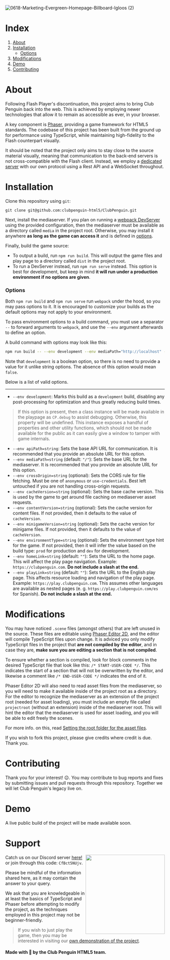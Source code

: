![0618-Marketing-Evergreen-Homepage-Billboard-Igloos (2)](https://github.com/clubpenguin-html5/ClubPenguin/assets/44991848/0b711f05-86ce-46fc-a987-59511f69e267)

# Index

1. [About](#about)
2. [Installation](#installation)
    - [Options](#options)
4. [Modifications](#modifications)
5. [Demo](#demo)
6. [Contributing](#contributing)

# About
Following Flash Player's discontinuation, this project aims to bring Club Penguin back into the web. This is achieved by employing newer technologies that allow it to remain as accessible as ever, in your browser.

A key component is [Phaser](https://github.com/photonstorm/phaser), providing a game framework for HTML5 standards. The codebase of this project has been built from the ground up for performance using TypeScript, while maintaining high-fidelity to the Flash counterpart visually.

It should be noted that the project only aims to stay close to the source material visually, meaning that communication to the back-end servers is not cross-compatible with the Flash client. Instead, we employ a [dedicated server](https://github.com/clubpenguin-html5/Island) with our own protocol using a Rest API and a WebSocket throughout.

# Installation
Clone this repository using `git`:
```
git clone git@github.com:clubpenguin-html5/ClubPenguin.git
```

Next, install the mediaserver. If you plan on running a [webpack DevServer](https://webpack.js.org/configuration/dev-server/) using the provided configuration, then the mediaserver must be available as a directory called `media` in the project root. Otherwise, you may install it anywhere **as long as the game can access it** and is defined in [options](#options).

Finally, build the game source:

- To output a build, run `npm run build`. This will output the game files and play page to a directory called `dist` in the project root.
- To run a DevServer instead, run `npm run serve` instead. This option is best for development, but keep in mind **it will run under a production environment if no options are given**.

### Options
Both `npm run build` and `npm run serve` run `webpack` under the hood, so you may pass options to it. It is encouraged to customize your builds as the default options may not apply to your environment.

To pass environment options to a build command, you must use a separator `--` to forward arguments to `webpack`, and use the `--env` argument afterwards to define an option.

A build command with options may look like this:
```sh
npm run build -- --env development --env mediaPath="http://localhost" --env homeLink="http://localhost" --env playLink="http://localhost"
```
Note that `development` is a boolean option, so there is no need to provide a value for it unlike string options. The absence of this option would mean `false`.

Below is a list of valid options.

---

- `--env development`: Marks this build as a `development` build, disabling any post-processing for optimization and thus greatly reducing build times.
> If this option is present, then a class instance will be made available in the playpage as `CP.debug` to assist debugging. Otherwise, this property will be undefined.
> This instance exposes a handful of properties and other utility functions, which should not be made available for the public as it can easily give a window to tamper with game internals.
- `--env apiPath=string`: Sets the base API URL for communication. It is recommended that you provide an absolute URL for this option.
- `--env mediaPath=string` (default: `"/"`): Sets the base URL for the mediaserver. It is recommended that you provide an absolute URL for this option.
- `--env crossOrigin=string` (optional): Sets the CORS rule for file fetching. Must be one of `anonymous` or `use-credentials`. Best left untouched if you are not handling cross-origin requests.
- `--env cacheVersion=string` (optional): Sets the base cache version. This is used by the game to get around file caching on mediaserver asset requests.
- `--env contentVersion=string` (optional): Sets the cache version for content files. If not provided, then it defaults to the value of `cacheVersion`.
- `--env minigameVersion=string` (optional): Sets the cache version for minigame files. If not provided, then it defaults to the value of `cacheVersion`.
- `--env environmentType=string` (optional): Sets the environment type hint for the game. If not provided, then it will infer the value based on the build type: `prod` for production and `dev` for development.
- `--env homeLink=string` (default: `""`): Sets the URL to the home page. This will affect the play page navigation. Example: `https://clubpenguin.com`. **Do not include a slash at the end.**
- `--env playLink=string` (default: `""`): Sets the URL to the English play page. This affects resource loading and navigation of the play page. Example: `https://play.clubpenguin.com`. This assumes other languages are available as nested pages (e. g. `https://play.clubpenguin.com/es` for Spanish). **Do not include a slash at the end.**

# Modifications
You may have noticed `.scene` files (amongst others) that are left unused in the source. These files are editable using [Phaser Editor 2D](https://phasereditor2d.com/), and the editor will compile TypeScript files upon change. It is adviced you only modify TypeScript files in the project that **are not compiled by the editor**, and in case they are, **make sure you are editing a section that is not compiled**.

To ensure whether a section is compiled, look for block comments in the desired TypeScript file that look like this: `/* START-USER-CODE */`. This indicates the start of a section that will not be overwritten by the editor, and likewise a comment like `/* END-USER-CODE */` indicates the end of it.

Phaser Editor 2D will also need to read asset files from the mediaserver, so you will need to make it available inside of the project root as a directory. For the editor to recognize the mediaserver as an extension of the project root (needed for asset loading), you must include an empty file called `projectroot` (without an extension) inside of the mediaserver root. This will hint the editor that the mediaserver is used for asset loading, and you will be able to edit freely the scenes.

For more info. on this, read [Setting the root folder for the asset files](https://help-v3.phasereditor2d.com/asset-pack-editor/public-root.html).

If you wish to fork this project, please give credits where credit is due. Thank you.

# Contributing
Thank you for your interest! 😉. You may contribute to bug reports and fixes by submitting issues and pull requests through this repository. Together we will let Club Penguin's legacy live on.

# Demo
A live public build of the project will be made available soon.

# Support
<p>
    <img align="right" width="250" height="250" src="https://github.com/clubpenguin-html5/ClubPenguin/assets/44991848/49c007ac-1011-4948-972e-39c293c7fcda">
Catch us on our Discord server <a href="https://discord.gg/CfBct5NUjv">here!</a> or join through this code: <code>CfBct5NUjv</code>.

Please be mindful of the information shared here, as it may contain the answer to your query.

We ask that you are knowledgeable in at least the basics of TypeScript and Phaser before attempting to modify the project, as the techniques employed in this project may not be beginner-friendly.
> If you wish to just play the game, then you may be interested in visiting our [own demonstration of the project](#demo).

<h4>Made with 💙 by the Club Penguin HTML5 team.</h4>
</p>
